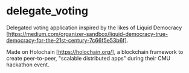 # delegate_voting
Delegated voting application inspired by the likes of Liquid Democracy [https://medium.com/organizer-sandbox/liquid-democracy-true-democracy-for-the-21st-century-7c66f5e53b6f].

Made on Holochain [https://holochain.org/], a blockchain framework to create peer-to-peer, "scalable distributed apps" during their CMU hackathon event.
